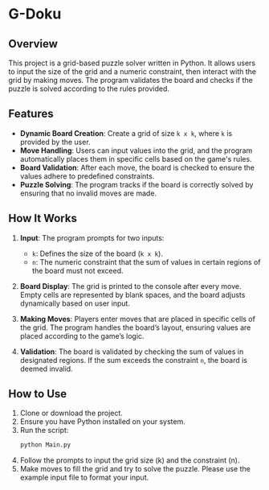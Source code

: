 # G-Doku

## Overview
This project is a grid-based puzzle solver written in Python. It allows users to input the size of the grid and a numeric constraint, then interact with the grid by making moves. The program validates the board and checks if the puzzle is solved according to the rules provided.

## Features
- **Dynamic Board Creation**: Create a grid of size `k x k`, where `k` is provided by the user.
- **Move Handling**: Users can input values into the grid, and the program automatically places them in specific cells based on the game's rules.
- **Board Validation**: After each move, the board is checked to ensure the values adhere to predefined constraints.
- **Puzzle Solving**: The program tracks if the board is correctly solved by ensuring that no invalid moves are made.

## How It Works
1. **Input**: The program prompts for two inputs:
   - `k`: Defines the size of the board (`k x k`).
   - `n`: The numeric constraint that the sum of values in certain regions of the board must not exceed.
   
2. **Board Display**: The grid is printed to the console after every move. Empty cells are represented by blank spaces, and the board adjusts dynamically based on user input.

3. **Making Moves**: Players enter moves that are placed in specific cells of the grid. The program handles the board’s layout, ensuring values are placed according to the game’s logic.

4. **Validation**: The board is validated by checking the sum of values in designated regions. If the sum exceeds the constraint `n`, the board is deemed invalid.

## How to Use
1. Clone or download the project.
2. Ensure you have Python installed on your system.
3. Run the script:
   ```bash
   python Main.py
4. Follow the prompts to input the grid size (k) and the constraint (n).
5. Make moves to fill the grid and try to solve the puzzle. Please use the example input file to format your input.
